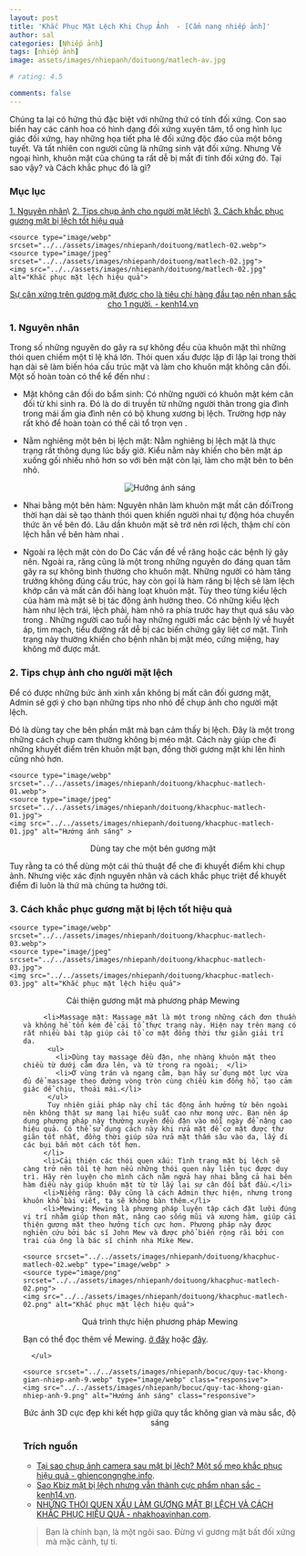 ```yaml
---
layout: post
title: 'Khắc Phục Mặt Lệch Khi Chụp Ảnh  - [Cẩm nang nhiếp ảnh]'
author: sal
categories: [Nhiếp ảnh]
tags: [nhiếp ảnh]
image: assets/images/nhiepanh/doituong/matlech-av.jpg

# rating: 4.5

comments: false
---
```


Chúng ta lại có hứng thú đặc biệt với những thứ có tính đối xứng. Con sao biển hay các cánh hoa có hình dạng đối xứng xuyên tâm, tổ ong hình lục giác đối xứng, hay những họa tiết pha lê đối xứng độc đáo của một bông tuyết. Và tất nhiên con người cũng là những sinh vật đối xứng. Nhưng Về ngoại hình, khuôn mặt của chúng ta rất dễ bị mất đi tính đối xứng đó. Tại sao vậy? và Cách khắc phục đó là gì?

### Mục lục

[1. Nguyên nhân](#nguyennhan)\\
[2. Tips chụp ảnh cho người mặt lệch](#tipchup)\\
[3. Cách khắc phục gương mặt bị lệch tốt hiệu quả](#khacphuc)

<p style="text-align:center; ">
  <picture>

    <source type="image/webp" srcset="../../assets/images/nhiepanh/doituong/matlech-02.webp">
    <source type="image/jpeg" srcset="../../assets/images/nhiepanh/doituong/matlech-02.jpg">
    <img src="../../assets/images/nhiepanh/doituong/matlech-02.jpg" alt="Khắc phục mặt lệch hiệu quả">

  </picture>
</p>
<p style="text-align:center; "><a href="https://kenh14.vn/sao-kbiz-mat-bi-lech-nhung-van-thanh-cuc-pham-nhan-sac-jennie-irene-tzuyu-thanh-luon-nu-than-kim-soo-hyun-hot-thay-la-20201215121007454.chn" target="_blank">Sự cân xứng trên gương mặt được cho là tiêu chí hàng đầu tạo nên nhan sắc cho 1 người. - kenh14.vn </a></p>

<a name="nguongoc"></a>

### 1. Nguyên nhân

Trong số những nguyên do gây ra sự không đều của khuôn mặt thì những thói quen chiếm một tỉ lệ khá lớn. Thói quen xấu được lặp đi lặp lại trong thời hạn dài sẽ làm biến hóa cấu trúc mặt và làm cho khuôn mặt không cân đối. Một số hoàn toàn có thể kể đến như :

* Mặt không cân đối do bẩm sinh: Có những người có khuôn mặt kém cân đối từ khi sinh ra. Đó là do di truyền từ những người thân trong gia đình trong mái ấm gia đình nên có bộ khung xương bị lệch. Trường hợp này rất khó để hoàn toàn có thể cải tổ trọn vẹn .
* Nằm nghiêng một bên bị lệch mặt: Nằm nghiêng bị lệch mặt là thực trạng rất thông dụng lúc bấy giờ. Kiểu nằm này khiến cho bên mặt áp xuống gối nhiều nhỏ hơn so với bên mặt còn lại, làm cho mặt bên to bên nhỏ.
  <p style="text-align:center; "><img src="../../assets/images/nhiepanh/doituong/nguyennhan-matlech-01.jpg" alt="Hướng ánh sáng" class="responsive"></p>

* Nhai bằng một bên hàm: Nguyên nhân làm khuôn mặt mất cân đốiTrong thời hạn dài sẽ tạo thành thói quen khiến người nhai tự động hóa chuyển thức ăn về bên đó. Lâu dần khuôn mặt sẽ trở nên rơi lệch, thậm chí còn lệch hẳn về bên hàm nhai .
* Ngoài ra lệch mặt còn do Do Các vấn đề về răng hoặc các bệnh lý gây nên. Ngoài ra, răng cũng là một trong những nguyên do đáng quan tâm gây ra sự không bình thường cho khuôn mặt. Những người có hàm tăng trưởng không đúng cấu trúc, hay còn gọi là hàm răng bị lệch sẽ làm lệch khớp cắn và mất cân đối hàng loạt khuôn mặt. Tùy theo từng kiểu lệch của hàm mà mặt sẽ bị tác động ảnh hưởng theo. Có những kiểu lệch hàm như lệch trái, lệch phải, hàm nhô ra phía trước hay thụt quá sâu vào trong .
  Những người cao tuổi hay những người mắc các bệnh lý về huyết áp, tim mạch, tiểu đường rất dễ bị các biến chứng gây liệt cơ mặt. Tình trạng này thường khiến cho bệnh nhân bị mặt méo, cứng miệng, hay không mở được mắt.

<a name="tipchup"></a>

### 2. Tips chụp ảnh cho người mặt lệch

Để có được những bức ảnh xinh xắn không bị mất cân đối gương mặt, Admin sẽ gợi ý cho bạn những tips nho nhỏ để chụp ảnh cho người mặt lệch.

Đó là dùng tay che bên phần mặt mà bạn cảm thấy bị lệch. Đây là một trong những cách chụp cam thường không bị méo mặt. Cách này giúp che đi những khuyết điểm trên khuôn mặt bạn, đồng thời gương mặt khi lên hình cũng nhỏ hơn.

<p style="text-align:center; ">
  <picture>

    <source type="image/webp" srcset="../../assets/images/nhiepanh/doituong/khacphuc-matlech-01.webp">
    <source type="image/jpeg" srcset="../../assets/images/nhiepanh/doituong/khacphuc-matlech-01.jpg">
    <img src="../../assets/images/nhiepanh/doituong/khacphuc-matlech-01.jpg" alt="Hướng ánh sáng" >

  </picture>
</p>
<p style="text-align:center; ">Dùng tay che một bên gương mặt</p>

Tuy rằng ta có thể dùng một cái thủ thuật để che đi khuyết điểm khi chụp ảnh. Nhưng việc xác định nguyên nhân và cách khắc phục triệt để khuyết điểm đi luôn là thứ mà chúng ta hướng tới.

<a name="khacphuc"></a>

### 3. Cách khắc phục gương mặt bị lệch tốt hiệu quả

<p style="text-align:center; ">
  <picture>

    <source type="image/webp" srcset="../../assets/images/nhiepanh/doituong/khacphuc-matlech-03.webp">
    <source type="image/jpeg" srcset="../../assets/images/nhiepanh/doituong/khacphuc-matlech-03.jpg">
    <img src="../../assets/images/nhiepanh/doituong/khacphuc-matlech-03.jpg" alt="Khắc phục mặt lệch hiệu quả">

  </picture>
</p>
<p style="text-align:center; ">Cải thiện gương mặt mà phương pháp Mewing</p>

 <ul>

         <li>Massage mặt: Massage mặt là một trong những cách đơn thuần và không hề tốn kém để cải tổ thực trạng này. Hiện nay trên mạng có rất nhiều bài tập giúp cải tổ cơ mặt đồng thời thư giãn giải trí da.
          <ul>
            <li>Dùng tay massage đều đặn, nhẹ nhàng khuôn mặt theo chiều từ dưới cằm đưa lên, và từ trong ra ngoài;  </li>
            <li>Ở vùng trán và ngang cằm, bạn hãy sử dụng một lực vừa đủ để massage theo đường vòng tròn cùng chiều kim đồng hồ, tạo cảm giác dễ chịu, thoải mái.</li>
          </ul>
          Tuy nhiên giải pháp này chỉ tác động ảnh hưởng từ bên ngoài nên không thật sự mang lại hiệu suất cao như mong ước. Bạn nên áp dụng phương pháp này thường xuyên đều đặn vào mỗi ngày để nâng cao hiệu quả. Có thể sử dụng cách này khi rửa mặt để cơ mặt được thư giãn tốt nhất, đồng thời giúp sữa rửa mặt thấm sâu vào da, lấy đi các bụi bẩn một cách tốt hơn.
         </li>
         <li>Cải thiện các thói quen xấu: Tình trạng mặt bị lệch sẽ càng trở nên tồi tệ hơn nếu những thói quen này liên tục được duy trì. Hãy rèn luyện cho mình cách nằm ngửa hay nhai bằng cả hai bên hàm điều này giúp khuôn mặt từ từ lấy lại sự cân đối bắt đầu.</li>
         <li>Niềng răng: Đây cũng là cách Admin thực hiện, nhưng trong khuôn khổ bài viết, ta sẽ không bàn thêm.</li>
         <li>Mewing: Mewing là phương pháp luyện tập cách đặt lưỡi đúng vị trí nhằm giúp thon mặt, nâng cao sống mũi và xương hàm, giúp cải thiện gương mặt theo hướng tích cực hơn. Phương pháp này được nghiên cứu bởi bác sĩ John Mew và được phổ biến rộng rãi bởi con trai của ông là bác sĩ chỉnh nha Mike Mew.

<p style="text-align:center; ">
  <picture>

    <source srcset="../../assets/images/nhiepanh/doituong/khacphuc-matlech-02.webp" type="image/webp" >
    <source type="image/png" srcset="../../assets/images/nhiepanh/doituong/khacphuc-matlech-02.png">
    <img src="../../assets/images/nhiepanh/doituong/khacphuc-matlech-02.png" alt="Khắc phục mặt lệch hiệu quả">

  </picture>
</p>
<p style="text-align:center; ">Quá trình thực hiện phương pháp Mewing</p>

Bạn có thể đọc thêm về Mewing. [ở đây](https://www.youtube.com/results?search_query=mewing) hoặc [đây](https://www.youtube.com/watch?v=Lg4h6KvURrg).

</li>

      </ul>

<p style="text-align:center; ">
  <picture>

    <source srcset="../../assets/images/nhiepanh/bocuc/quy-tac-khong-gian-nhiep-anh-9.webp" type="image/webp" class="responsive">
    <img src="../../assets/images/nhiepanh/bocuc/quy-tac-khong-gian-nhiep-anh-9.png" alt="Hướng ánh sáng" class="responsive">

  </picture>
</p>
<p style="text-align:center; ">Bức ảnh 3D cực đẹp khi kết hợp giữa quy tắc không gian và màu sắc, độ sáng</p>

### Trích nguồn

* [Tại sao chụp ảnh camera sau mặt bị lệch? Một số mẹo khắc phục hiệu quả - ghiencongnghe.info](https://ghiencongnghe.info/tai-sao-chup-anh-camera-sau-mat-bi-lech.html).
* [Sao Kbiz mặt bị lệch nhưng vẫn thành cực phẩm nhan sắc - kenh14.vn](https://kenh14.vn/sao-kbiz-mat-bi-lech-nhung-van-thanh-cuc-pham-nhan-sac-jennie-irene-tzuyu-thanh-luon-nu-than-kim-soo-hyun-hot-thay-la-20201215121007454.chn).
* [NHỮNG THÓI QUEN XẤU LÀM GƯƠNG MẶT BỊ LỆCH VÀ CÁCH KHẮC PHỤC HIỆU QUẢ - nhakhoavinhan.com](https://nhakhoavinhan.com/mat-bi-lech/).

> Bạn là chính bạn, là một ngôi sao. Đừng vì gương mặt bất đối xứng mà mặc cảnh, tự ti.

<style>
.box {
  display: flex;
  align-items: center;
  justify-content: center;
  background: #aaa;
  margin: 20px 0;
  width: 100%;
  min-height: 200px;
  border: 2px #ccc solid;
  color: #fff;
}

.row {
  display: flex;
  flex-wrap: wrap;
  padding: 0 4px;
}

/* Create four equal columns that sits next to each other */
.column {
  flex: 25%;
  max-width: 25%;
  padding: 0 4px;
}

.column img {
  margin-top: 8px;
  vertical-align: middle;
  width: 100%;
}

/* Responsive layout - makes a two column-layout instead of four columns */
@media screen and (max-width: 800px) {
  .column {

    flex: 50%;
    max-width: 50%;

  }
}

/* Responsive layout - makes the two columns stack on top of each other instead of next to each other */
@media screen and (max-width: 600px) {
  .column {

    flex: 100%;
    max-width: 100%;

  }
}
</style>
